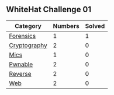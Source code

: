 ## WhiteHat Challenge 01

| Category | Numbers | Solved |
| -------- | ------- | ------ |
| [Forensics](./Forensics/README.md) | 1 | 1 |
| [Cryptography](./Cryptography/README.md) | 2 | 0 |
| [Mics](./Mics/README.md) | 1 | 0 |
| [Pwnable](./Pwnable/README.md) | 2 | 0 |
| [Reverse](./Reverse/README.md) | 2 | 0 |
| [Web](./Web/README.md) | 2 | 0 |